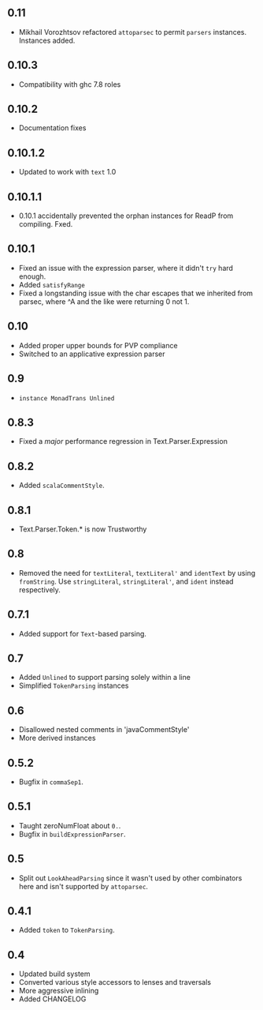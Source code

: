 0.11
----
* Mikhail Vorozhtsov refactored `attoparsec` to permit `parsers` instances. Instances added.

0.10.3
------
* Compatibility with ghc 7.8 roles

0.10.2
------
* Documentation fixes

0.10.1.2
--------
* Updated to work with `text` 1.0

0.10.1.1
--------
* 0.10.1 accidentally prevented the orphan instances for ReadP from compiling. Fxed.

0.10.1
------
* Fixed an issue with the expression parser, where it didn't `try` hard enough.
* Added `satisfyRange`
* Fixed a longstanding issue with the char escapes that we inherited from parsec, where ^A and the like were returning 0 not 1.

0.10
----
* Added proper upper bounds for PVP compliance
* Switched to an applicative expression parser

0.9
---
* `instance MonadTrans Unlined`

0.8.3
-----
* Fixed a _major_ performance regression in Text.Parser.Expression

0.8.2
-----
* Added `scalaCommentStyle`.

0.8.1
-----
* Text.Parser.Token.* is now Trustworthy

0.8
---
* Removed the need for `textLiteral`, `textLiteral'` and `identText` by using `fromString`. Use `stringLiteral`, `stringLiteral'`, and `ident` instead respectively.

0.7.1
-----
* Added support for `Text`-based parsing.

0.7
---
* Added `Unlined` to support parsing solely within a line
* Simplified `TokenParsing` instances

0.6
---
* Disallowed nested comments in 'javaCommentStyle'
* More derived instances

0.5.2
-----
* Bugfix in `commaSep1`.

0.5.1
-----
* Taught zeroNumFloat about `0.`.
* Bugfix in `buildExpressionParser`.

0.5
---
* Split out `LookAheadParsing` since it wasn't used by other combinators here and isn't supported by `attoparsec`.

0.4.1
-----
* Added `token` to `TokenParsing`.

0.4
-----
* Updated build system
* Converted various style accessors to lenses and traversals
* More aggressive inlining
* Added CHANGELOG
